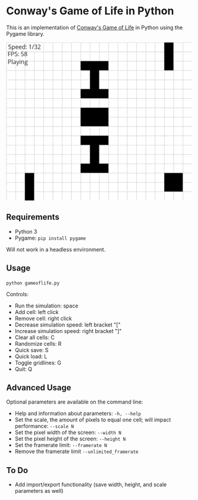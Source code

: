 # Conway's Game of Life in Python
This is an implementation of [Conway's Game of Life](https://en.wikipedia.org/wiki/Conway%27s_Game_of_Life) in Python using the Pygame library.


![Preview](/preview.gif?raw=true)

## Requirements
* Python 3
* Pygame: `pip install pygame`

Will not work in a headless environment.

## Usage
`python gameoflife.py`

Controls:
* Run the simulation: space
* Add cell: left click
* Remove cell: right click
* Decrease simulation speed: left bracket "["
* Increase simulation speed: right bracket "]"
* Clear all cells: C
* Randomize cells: R
* Quick save: S
* Quick load: L
* Toggle gridlines: G
* Quit: Q

## Advanced Usage
Optional parameters are available on the command line:
* Help and information about parameters: `-h, --help`
* Set the scale, the amount of pixels to equal one cell; will impact performance: `--scale N`
* Set the pixel width of the screen: `--width N`
* Set the pixel height of the screen: `--height N`
* Set the framerate limit: `--framerate N`
* Remove the framerate limit `--unlimited_framerate`

## To Do
* Add import/export functionality (save width, height, and scale parameters as well)